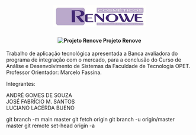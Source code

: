 <h1 align="center">
    <img alt="" title="Progeto Renove" src="/imagens/BANER.jpg" width="250px" />
</h1>

<h4 align="center">
  <img alt="Projeto Renove" title="Progeto Renove" src="/imagens/favicon.ico" width="15px" /> Projeto Renove
</h4>

Trabalho de aplicação tecnológica apresentada a Banca avaliadora do programa de integração com o mercado, 
para a conclusão do Curso de Análise e Desenvolvimento de Sistemas da Faculdade de Tecnologia OPET.
Professor Orientador: Marcelo Fassina.

Integrantes:

ANDRÉ GOMES DE SOUZA  <br />
JOSÉ FABRÍCIO M. SANTOS <br />
LUCIANO LACERDA BUENO  <br />


git branch -m main master
git fetch origin
git branch -u origin/master master
git remote set-head origin -a
